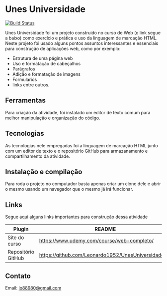 # Unes Universidade



[![Build Status](https://travis-ci.org/joemccann/dillinger.svg?branch=master)](https://travis-ci.org/joemccann/dillinger)

Unes Universidade foi um projeto construido no curso de Web (o link segue a baixo) como exercício e prática e uso da linguagem de marcação HTML. Neste projeto foi usado alguns pontos assuntos interessantes e essenciais para construção de aplicações web, como por exemplo:
  
  - Estrutura de uma página web
  - Uso e formatação de cabeçalhos
  - Parágrafos
  - Adição e formatação de imagens
  - Formularios
  - links entre outros.
  

## Ferramentas

Para criação da atividade, foi instalado um editor de texto comum para melhor manipulação e organização do código.
  

## Tecnologias

As tecnologias nele empregadas foi a linguagem de marcação HTML junto com um editor de texto e o repositório GitHub para armazanamento e compartilhamento da atividade.

## Instalação e compilação

Para roda o projeto no computador basta apenas criar um clone dele e abrir o mesmo usando um navegador que o mesmo já irá funcionar.

## Links

Segue aqui alguns links importantes para construção dessa atividade

| Plugin | README |
| ------ | ------ |
| Site do curso | https://www.udemy.com/course/web-completo/ |
| Repositório GitHub | https://github.com/Leonardo1952/UnesUniversidade.git |


## Contato

Email: lo88980@gmail.com
